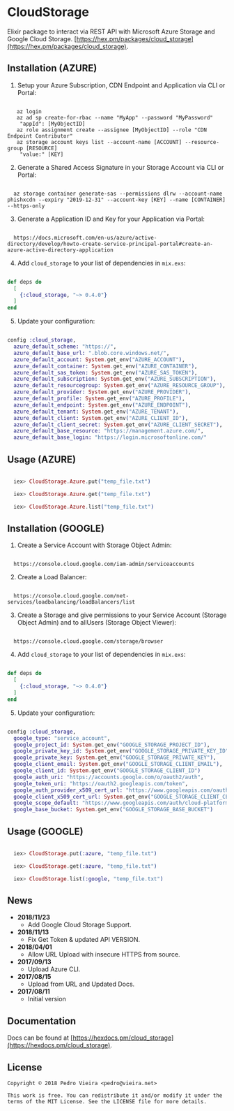 # CloudStorage

Elixir package to interact via REST API with Microsoft Azure Storage and Google Cloud Storage. [https://hex.pm/packages/cloud_storage](https://hex.pm/packages/cloud_storage).

## Installation (AZURE)

1. Setup your Azure Subscription, CDN Endpoint and Application via CLI or Portal:

```

   az login
   az ad sp create-for-rbac --name "MyApp" --password "MyPassword"
    "appId": [MyObjectID]
   az role assignment create --assignee [MyObjectID] --role "CDN Endpoint Contributor"
   az storage account keys list --account-name [ACCOUNT] --resource-group [RESOURCE]
    "value:" [KEY]

```

2. Generate a Shared Access Signature in your Storage Account via CLI or Portal:

```

  az storage container generate-sas --permissions dlrw --account-name phishxcdn --expiry "2019-12-31" --account-key [KEY] --name [CONTAINER] --https-only

```

3. Generate a Application ID and Key for your Application via Portal:

```

  https://docs.microsoft.com/en-us/azure/active-directory/develop/howto-create-service-principal-portal#create-an-azure-active-directory-application

```

4. Add `cloud_storage` to your list of dependencies in `mix.exs`:

```elixir

def deps do
  [
    {:cloud_storage, "~> 0.4.0"}
  ]
end

```

5. Update your configuration:

```elixir

config :cloud_storage,
  azure_default_scheme: "https://",
  azure_default_base_url: ".blob.core.windows.net/",
  azure_default_account: System.get_env("AZURE_ACCOUNT"),
  azure_default_container: System.get_env("AZURE_CONTAINER"),
  azure_default_sas_token: System.get_env("AZURE_SAS_TOKEN"),
  azure_default_subscription: System.get_env("AZURE_SUBSCRIPTION"),
  azure_default_resourcegroup: System.get_env("AZURE_RESOURCE_GROUP"),
  azure_default_provider: System.get_env("AZURE_PROVIDER"),
  azure_default_profile: System.get_env("AZURE_PROFILE"),
  azure_default_endpoint: System.get_env("AZURE_ENDPOINT"),
  azure_default_tenant: System.get_env("AZURE_TENANT"),
  azure_default_client: System.get_env("AZURE_CLIENT_ID"),
  azure_default_client_secret: System.get_env("AZURE_CLIENT_SECRET"),
  azure_default_base_resource: "https://management.azure.com/",
  azure_default_base_login: "https://login.microsoftonline.com/"

```

## Usage (AZURE)

```elixir

  iex> CloudStorage.Azure.put("temp_file.txt")

  iex> CloudStorage.Azure.get("temp_file.txt")

  iex> CloudStorage.Azure.list("temp_file.txt")

```

## Installation (GOOGLE)

1. Create a Service Account with Storage Object Admin:

```

  https://console.cloud.google.com/iam-admin/serviceaccounts

```

2. Create a Load Balancer:

```

  https://console.cloud.google.com/net-services/loadbalancing/loadBalancers/list

```

3. Create a Storage and give permissions to your Service Account (Storage Object Admin) and to allUsers (Storage Object Viewer):

```

  https://console.cloud.google.com/storage/browser

```

4. Add `cloud_storage` to your list of dependencies in `mix.exs`:

```elixir

def deps do
  [
    {:cloud_storage, "~> 0.4.0"}
  ]
end

```

5. Update your configuration:

```elixir

config :cloud_storage,
  google_type: "service_account",
  google_project_id: System.get_env("GOOGLE_STORAGE_PROJECT_ID"),
  google_private_key_id: System.get_env("GOOGLE_STORAGE_PRIVATE_KEY_ID"),
  google_private_key: System.get_env("GOOGLE_STORAGE_PRIVATE_KEY"),
  google_client_email: System.get_env("GOOGLE_STORAGE_CLIENT_EMAIL"),
  google_client_id: System.get_env("GOOGLE_STORAGE_CLIENT_ID")
  google_auth_uri: "https://accounts.google.com/o/oauth2/auth",
  google_token_uri: "https://oauth2.googleapis.com/token",
  google_auth_provider_x509_cert_url: "https://www.googleapis.com/oauth2/v1/certs",
  google_client_x509_cert_url: System.get_env("GOOGLE_STORAGE_CLIENT_CERT_URL")
  google_scope_default: "https://www.googleapis.com/auth/cloud-platform",
  google_base_bucket: System.get_env("GOOGLE_STORAGE_BASE_BUCKET")

```

## Usage (GOOGLE)

```elixir

  iex> CloudStorage.put(:azure, "temp_file.txt")

  iex> CloudStorage.get(:azure, "temp_file.txt")

  iex> CloudStorage.list(:google, "temp_file.txt")

```

## News

- **2018/11/23**
  - Add Google Cloud Storage Support.
- **2018/11/13**
  - Fix Get Token & updated API VERSION.
- **2018/04/01**
  - Allow URL Upload with insecure HTTPS from source.
- **2017/09/13**
  - Upload Azure CLI.
- **2017/08/15**
  - Upload from URL and Updated Docs.
- **2017/08/11**
  - Initial version


## Documentation

Docs can be found at [https://hexdocs.pm/cloud_storage](https://hexdocs.pm/cloud_storage).

## License

    Copyright © 2018 Pedro Vieira <pedro@vieira.net>

    This work is free. You can redistribute it and/or modify it under the
    terms of the MIT License. See the LICENSE file for more details.